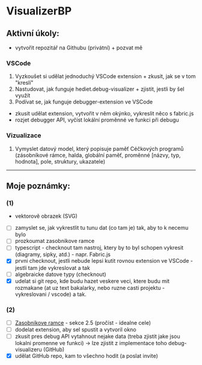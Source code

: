 # VisualizerBP
## Aktivní úkoly:
- vytvořit repozitář na Githubu (privátní) + pozvat mě
### VSCode
1) Vyzkoušet si udělat jednoduchý VSCode extension + zkusit, jak se v tom "kreslí"
2) Nastudovat, jak funguje hediet.debug-visualizer + zjistit, jestli by šel využít
3) Podívat se, jak funguje debugger-extension ve VSCode
- zkusit udělat extension, vytvořit v něm okýnko, vykreslit něco s fabric.js
- rozjet debugger API, vyčíst lokální proměnné ve funkci při debugu

### Vizualizace
1) Vymyslet datový model, který popisuje paměť Céčkových programů (zásobníkové rámce, halda, globální paměť, proměnné [názvy, typ, hodnota], pole, struktury, ukazatele)

___

## Moje poznámky:
### (1)
- vektorově obrazek (SVG)
- [ ] zamyslet se, jak vykrestlit tu tunu dat (co tam je) tak, aby to k necemu bylo
- [ ] prozkoumat zasobnikove ramce
- [ ] typescript - checknout tam nastroj, ktery by to byl schopen vykresit (diagramy, sipky, atd.) - napr. Fabric.js
- [x] prvni checknout, jestli nebude lepsi kutit rovnou extension ve VSCode - jestli tam jde vykreslovat a tak
- [ ] algebraicke datove typy (checknout)
- [x] udelat si git repo, kde budu hazet veskere veci, ktere budu mit rozmakane (at uz text bakalarky, nebo ruzne casti projektu - vykreslovani / vscode) a tak.

### (2)
- [ ] [Zasobnikove ramce](https://dspace.vsb.cz/bitstream/handle/10084/116048/BER0134_FEI_B2647_2612R025_2016.pdf?sequence=1&isAllowed=y) - sekce 2.5 (pročíst - idealne cele)
- [ ] dodelat extension, aby sel spustit a vytvoril okno
- [ ] zkusit pres debug API vytahnout nejake data (treba zjistit jake jsou lokalni promenne ve funkci) -> lze zjistit z implementace toho debug-visualizeru (GitHub)
- [x] udělat GitHub repo, kam to všechno hodit (a poslat invite)
